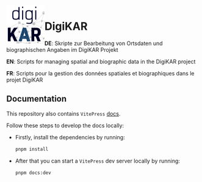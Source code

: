 <img src="./DigiKAR_logo-small.png" alt="drawing" width="100" style="padding=10px" align="left"/>

# DigiKAR

**DE**: Skripte zur Bearbeitung von Ortsdaten und biographischen Angaben im DigiKAR Projekt

**EN**: Scripts for managing spatial and biographic data in the DigiKAR project

**FR**: Scripts pour la gestion des données spatiales et biographiques dans le projet DigiKAR

## Documentation

This repository also contains `VitePress` [docs](https://ieg-dhr.github.io/DigiKAR/).

Follow these steps to develop the docs locally:

- Firstly, install the dependencies by running:

    ```bash
    pnpm install
    ```

- After that you can start a `VitePress` dev server locally by running:

    ```bash
    pnpm docs:dev
    ```
